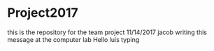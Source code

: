 # Project2017
this is the repository for the team project
11/14/2017 jacob writing this message at the computer lab
Hello
luis typing
